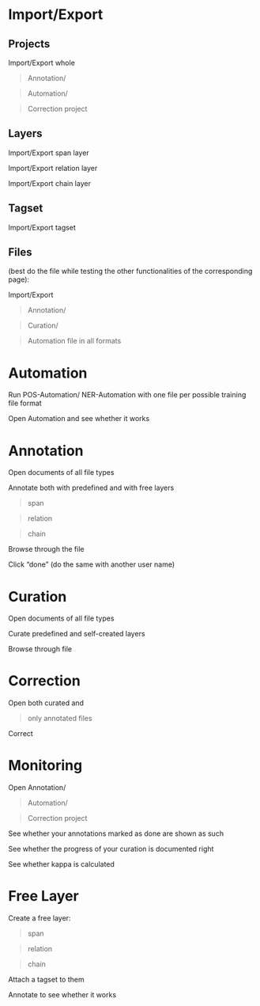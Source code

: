 # Import/Export #
## Projects ##
Import/Export whole

> Annotation/

> Automation/

> Correction project
## Layers ##
Import/Export span layer

Import/Export relation layer

Import/Export chain layer

## Tagset ##
Import/Export tagset

## Files ##
(best do the file while testing the other functionalities of the corresponding page):

Import/Export
> Annotation/

> Curation/

> Automation file in all formats


# Automation #
Run POS-Automation/ NER-Automation with one file per possible training file format

Open Automation and see whether it works

# Annotation #
Open documents of all file types

Annotate both with predefined and with free layers

> span

> relation

> chain

Browse through the file

Click “done” (do the same with another user name)


# Curation #
Open documents of all file types

Curate predefined and self-created layers

Browse through file


# Correction #
Open both curated and

> only annotated files

Correct

# Monitoring #
Open	Annotation/

> Automation/

> Correction project

See whether your annotations marked as done are shown as such

See whether the progress of your curation is documented right

See whether kappa is calculated


# Free Layer #
Create a free layer:

> span

> relation

> chain

Attach a tagset to them

Annotate to see whether it works
